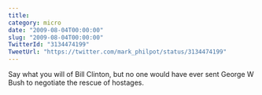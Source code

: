 ```yaml
---
title: 
category: micro
date: "2009-08-04T00:00:00"
slug: "2009-08-04T00:00:00"
TwitterId: "3134474199"
TweetUrl: "https://twitter.com/mark_philpot/status/3134474199"
---
```


Say what you will of Bill Clinton, but no one would have ever sent George W Bush
to negotiate the rescue of hostages.
